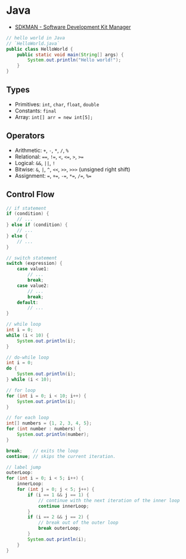 # Java

- [SDKMAN - Software Development Kit Manager](https://sdkman.io/)

```java
// hello world in Java
// `HelloWorld.java`
public class HelloWorld {
    public static void main(String[] args) {
        System.out.println("Hello world!");
    }
}
```

## Types

- Primitives: `int`, `char`, `float`, `double`
- Constants: `final`
- Array: `int[] arr = new int[5];`

## Operators

- Arithmetic: `+`, `-`, `*`, `/`, `%`
- Relational: `==`, `!=`, `<`, `<=`, `>`, `>=`
- Logical: `&&`, `||`, `!`
- Bitwise: `&`, `|`, `^`, `<<`, `>>`, `>>>` (unsigned right shift)
- Assignment: `=`, `+=`, `-=`, `*=`, `/=`, `%=`

## Control Flow

```java
// if statement
if (condition) {
    // ...
} else if (condition) {
    // ...
} else {
    // ...
}

// switch statement
switch (expression) {
    case value1:
        // ...
        break;
    case value2:
        // ...
        break;
    default:
        // ...
}

// while loop
int i = 0;
while (i < 10) {
    System.out.println(i);
}

// do-while loop
int i = 0;
do {
    System.out.println(i);
} while (i < 10);

// for loop
for (int i = 0; i < 10; i++) {
    System.out.println(i);
}

// for each loop
int[] numbers = {1, 2, 3, 4, 5};
for (int number : numbers) {
    System.out.println(number);
}

break;    // exits the loop
continue; // skips the current iteration.

// label jump
outerLoop:
for (int i = 0; i < 5; i++) {
    innerLoop:
    for (int j = 0; j < 5; j++) {
        if (i == 1 && j == 1) {
            // continue with the next iteration of the inner loop
            continue innerLoop;
        }
        if (i == 2 && j == 2) {
            // break out of the outer loop
            break outerLoop;
        }
        System.out.println(i);
    }
}
```
